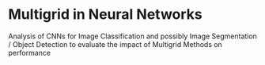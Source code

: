 # Multigrid in Neural Networks
Analysis of CNNs for Image Classification and possibly Image Segmentation / Object Detection to evaluate the impact of Multigrid Methods on performance
